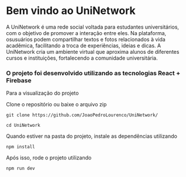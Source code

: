 # Bem vindo ao UniNetwork

A UniNetwork é uma rede social voltada para estudantes universitários, com o objetivo de promover a interação entre eles. Na plataforma, osusuários podem compartilhar textos e fotos relacionados à vida acadêmica, facilitando a troca de experiências, ideias e dicas. A UniNetwork cria um ambiente virtual que aproxima alunos de diferentes cursos e instituições, fortalecendo a comunidade universitária.

### O projeto foi desenvolvido utilizando as tecnologias React + Firebase

Para a visualização do projeto

Clone o repositório ou baixe o arquivo zip

`git clone https://github.com/JoaoPedroLourenco/UniNetwork/`

`cd UniNetwork`

Quando estiver na pasta do projeto, instale as dependências utilizando

`npm install`

Após isso, rode o projeto utilizando

`npm run dev`
